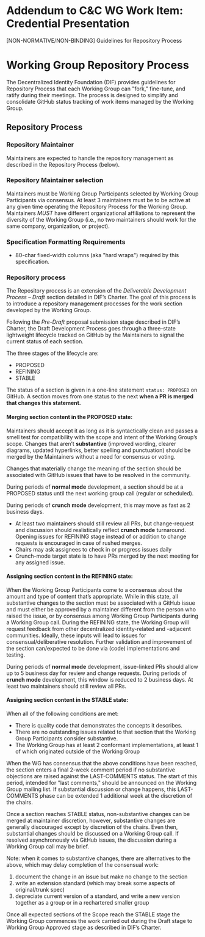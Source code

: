 # Addendum to C&C WG Work Item: Credential Presentation

[NON-NORMATIVE/NON-BINDING] Guidelines for Repository Process

# Working Group Repository Process

The Decentralized Identity Foundation (DIF) provides guidelines for Repository
Process that each Working Group can "fork," fine-tune, and ratify during their 
meetings. The process is designed to simplify and consolidate GitHub status 
tracking of work items managed by the Working Group. 

## Repository Process

### Repository Maintainer 
Maintainers are expected to handle the repository management as described in the
Repository Process (below).

### Repository Maintainer selection
Maintainers must be Working Group Participants selected by Working Group 
Participants via consensus. At 	least 3 maintainers must be to be active at any 
given time operating the Repository Process for the Working Group. Maintainers 
*MUST* have different organizational affiliations to represent the diversity of 
the Working Group (i.e., no two maintainers should work for the same company, 
organization, or project).

### Specification Formatting Requirements

* 80-char fixed-width columns (aka "hard wraps") required by this specification.

### Repository process

The Repository process is an extension of the *Deliverable Development
Process – Draft* section detailed in DIF’s Charter. The goal of this process
is to introduce a repository management processes for the work section
developed by the Working Group. 

Following the *Pre-Draft* proposal submission stage described in DIF’s Charter,
the Draft Development Process goes through a three-state lightweight lifecycle 
tracked on GitHub by the Maintainers to signal the current status of each 
section.

The three stages of the lifecycle are: 
* PROPOSED
* REFINING
* STABLE

The status of a section is given in a one-line statement `status: PROPOSED` on
GitHub. A section moves from one status to the next **when a PR is merged that
changes this statement.**

#### Merging section content in the PROPOSED state: 
Maintainers should accept it as long as it is syntactically clean and passes a 
smell test for compatibility with the scope and intent of the Working Group’s 
scope. Changes that aren’t **substantive** (improved wording, clearer diagrams,
updated hyperlinks, better spelling and punctuation) should be merged by the 
Maintainers without a need for consensus or voting. 

Changes that materially change the meaning of the section should be associated
with GitHub issues that have to be resolved in the community. 

During periods of **normal mode** development, a section should be at a 
PROPOSED status until the next working group call (regular or scheduled). 

During periods of **crunch mode** development, this may move as fast as 2 
business days. 
* At least two maintainers should still review all PRs, but change-request and 
discussion should realistically reflect **crunch mode** turnaround. Opening 
issues for REFINING stage instead of or addition to change requests is 
encouraged in case of rushed merges.
* Chairs may ask assignees to check in or progress issues daily
* Crunch-mode target state is to have PRs merged by the next meeting for any 
assigned issue.

#### Assigning section content in the REFINING state: 

When the Working Group Participants come to a consensus about the amount and 
type of content that’s appropriate. While in this state, all substantive changes 
to the section must be associated with a GitHub issue and must either be 
approved by a maintainer different from the person who raised the issue, or by 
consensus among Working Group Participants during a Working Group call. During 
the REFINING state, the Working Group will request feedback from other 
decentralized identity-related and -adjacent communities. Ideally, these inputs
will lead to issues for consensual/deliberative resolution. Further
validation and improvement of the section can/expected to be done via (code) 
implementations and testing. 

During periods of **normal mode** development, issue-linked PRs should allow up 
to 5 business day for review and change requests.  During periods of **crunch 
mode** development, this window is reduced to 2 business days. At least two 
maintainers should still review all PRs.


#### Assigning section content in the STABLE state: 

When all of the following conditions are met: 
* There is quality code that demonstrates the concepts it describes.
* There are no outstanding issues related to that section that the Working Group 
Participants consider substantive.
* The Working Group has at least 2 conformant implementations, at least 1 of
which originated outside of the Working Group 

When the WG has consensus that the above conditions have been reached, 
the section enters a final 2-week comment period if no substantive
objections are raised against the LAST-COMMENTS status. The start
of this period, intended for "last comments," should be announced
on the Working Group mailing list. If substantial discussion or change
happens, this LAST-COMMENTS phase can be extended 1 additional
week at the discretion of the chairs.

Once a section reaches STABLE status, non-substantive changes can be merged at 
maintainer discretion, however, substantive changes are generally discouraged 
except by discretion of the chairs. Even then, substantial changes should be 
discussed on a Working Group call. If resolved asynchronously via GitHub issues,
the discussion during a Working Group call may be brief.

Note:  when it comes to substantive changes, there are alternatives to the 
above, which may delay completion of the consensual work: 
1. document the change in an issue but make no change to the section
2. write an extension standard (which may break some aspects of 
original/trunk spec)
3. depreciate current version of a standard, and write a new version together
as a group or in a rechartered smaller group

Once all expected sections of the Scope reach the STABLE stage the Working 
Group commences the work carried out during the Draft stage to Working Group
Approved stage as described in DIF’s Charter.
